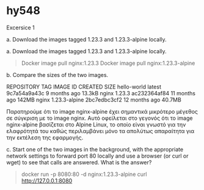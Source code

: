 # hy548
<summary>Excersice 1<summary>

a. Download the images tagged 1.23.3 and 1.23.3-alpine locally.

a. Download the images tagged 1.23.3 and 1.23.3-alpine locally.

>Docker image pull  nginx:1.23.3
>Docker image pull  nginx:1.23.3-alpine

b. Compare the sizes of the two images.

REPOSITORY                TAG             IMAGE ID       CREATED         SIZE
hello-world               latest        	  9c7a54a9a43c   9 months ago    13.3kB
nginx                     	1.23.3         	 ac232364af84   11 months ago   142MB
nginx                     	1.23.3-alpine   	2bc7edbc3cf2   12 months ago   40.7MB

Παρατηρούμε ότι το image nginx-alpine έχει σημαντικά μικρότερο μέγεθος σε σύγκριση με το image nginx. Αυτό οφείλεται στο γεγονός ότι το image nginx-alpine βασίζεται στο Alpine Linux, το οποίο είναι γνωστό για την ελαφρότητά του καθώς περιλαμβάνει μόνο τα απολύτως απαραίτητα για την εκτέλεση της εφαρμογής.

c. Start one of the two images in the background, with the appropriate network
settings to forward port 80 locally and use a browser (or curl or wget) to see that
calls are answered. What is the answer?

> docker run -p 8080:80 -d nginx:1.23.3-alpine
> curl http://127.0.0.1:8080